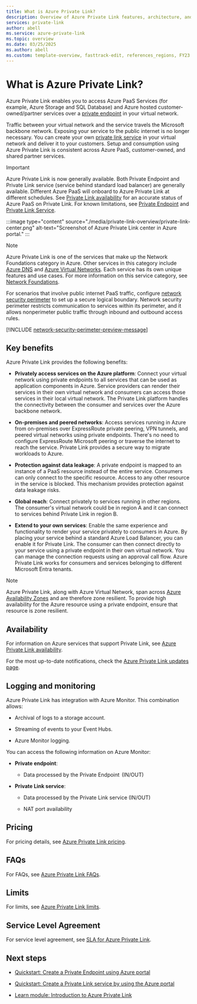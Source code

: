 ```yaml
---
title: What is Azure Private Link?
description: Overview of Azure Private Link features, architecture, and implementation. Learn how Azure Private Endpoints and Azure Private Link service works and how to use them.
services: private-link
author: abell
ms.service: azure-private-link
ms.topic: overview
ms.date: 03/25/2025
ms.author: abell
ms.custom: template-overview, fasttrack-edit, references_regions, FY23 content-maintenance, ignite-2024
---
```


# What is Azure Private Link? 

Azure Private Link enables you to access Azure PaaS Services (for example, Azure Storage and SQL Database) and Azure hosted customer-owned/partner services over a [private endpoint](private-endpoint-overview.md) in your virtual network.

Traffic between your virtual network and the service travels the Microsoft backbone network. Exposing your service to the public internet is no longer necessary. You can create your own [private link service](private-link-service-overview.md) in your virtual network and deliver it to your customers. Setup and consumption using Azure Private Link is consistent across Azure PaaS, customer-owned, and shared partner services.

> [!IMPORTANT]
> Azure Private Link is now generally available. Both Private Endpoint and Private Link service (service behind standard load balancer) are generally available. Different Azure PaaS will onboard to Azure Private Link at different schedules. See [Private Link availability](availability.md) for an accurate status of Azure PaaS on Private Link. For known limitations, see [Private Endpoint](private-endpoint-overview.md#limitations) and [Private Link Service](private-link-service-overview.md#limitations). 

:::image type="content" source="./media/private-link-overview/private-link-center.png" alt-text="Screenshot of Azure Private Link center in Azure portal." :::

> [!NOTE]
> Azure Private Link is one of the services that make up the Network Foundations category in Azure. Other services in this category include [Azure DNS](../dns/dns-overview.md) and [Azure Virtual Networks](../virtual-network/virtual-networks-overview.md). Each service has its own unique features and use cases. For more information on this service category, see [Network Foundations](../networking/foundations/network-foundations-overview.md).

For scenarios that involve public internet PaaS traffic, configure [network security perimeter](network-security-perimeter-concepts.md) to set up a secure logical boundary. Network security perimeter restricts communication to services within its perimeter, and it allows nonperimeter public traffic through inbound and outbound access rules.

[!INCLUDE [network-security-perimeter-preview-message](../../includes/network-security-perimeter-preview-message.md)]

## Key benefits

Azure Private Link provides the following benefits:  

- **Privately access services on the Azure platform**: Connect your virtual network using private endpoints to all services that can be used as application components in Azure. Service providers can render their services in their own virtual network and consumers can access those services in their local virtual network. The Private Link platform handles the connectivity between the consumer and services over the Azure backbone network. 
 
- **On-premises and peered networks**: Access services running in Azure from on-premises over ExpressRoute private peering, VPN tunnels, and peered virtual networks using private endpoints. There's no need to configure ExpressRoute Microsoft peering or traverse the internet to reach the service. Private Link provides a secure way to migrate workloads to Azure.
 
- **Protection against data leakage**: A private endpoint is mapped to an instance of a PaaS resource instead of the entire service. Consumers can only connect to the specific resource. Access to any other resource in the service is blocked. This mechanism provides protection against data leakage risks. 
 
- **Global reach**: Connect privately to services running in other regions. The consumer's virtual network could be in region A and it can connect to services behind Private Link in region B.  
 
- **Extend to your own services**: Enable the same experience and functionality to render your service privately to consumers in Azure. By placing your service behind a standard Azure Load Balancer, you can enable it for Private Link. The consumer can then connect directly to your service using a private endpoint in their own virtual network. You can manage the connection requests using an approval call flow. Azure Private Link works for consumers and services belonging to different Microsoft Entra tenants. 

> [!NOTE]
> Azure Private Link, along with Azure Virtual Network, span across [Azure Availability Zones](../reliability/availability-zones-overview.md) and are therefore zone resilient. To provide high availability for the Azure resource using a private endpoint, ensure that resource is zone resilient.

## Availability 

For information on Azure services that support Private Link, see [Azure Private Link availability](availability.md).

For the most up-to-date notifications, check the [Azure Private Link updates page](https://azure.microsoft.com/updates/?product=private-link).

## Logging and monitoring

Azure Private Link has integration with Azure Monitor. This combination allows:

 - Archival of logs to a storage account.

 - Streaming of events to your Event Hubs.

 - Azure Monitor logging.

You can access the following information on Azure Monitor: 

- **Private endpoint**: 

    - Data processed by the Private Endpoint  (IN/OUT)
 
- **Private Link service**:

    - Data processed by the Private Link service (IN/OUT)

    - NAT port availability  
 
## Pricing   
For pricing details, see [Azure Private Link pricing](https://azure.microsoft.com/pricing/details/private-link/).
 
## FAQs  
For FAQs, see [Azure Private Link FAQs](private-link-faq.yml).
 
## Limits  
For limits, see [Azure Private Link limits](../azure-resource-manager/management/azure-subscription-service-limits.md#azure-private-link-limits).

## Service Level Agreement
For service level agreement, see [SLA for Azure Private Link](https://azure.microsoft.com/support/legal/sla/private-link/v1_0/).

## Next steps

- [Quickstart: Create a Private Endpoint using Azure portal](create-private-endpoint-portal.md)

- [Quickstart: Create a Private Link service by using the Azure portal](create-private-link-service-portal.md)

- [Learn module: Introduction to Azure Private Link](/training/modules/introduction-azure-private-link/)
